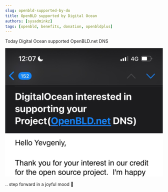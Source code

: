 ```yaml
---
slug: openbld-supported-by-do
title: OpenBLD supported by Digital Ocean
authors: [sysadminkz]
tags: [openbld, benefits, donation, openbldplus]
---
```


Today Digital Ocean supported OpenBLD.net DNS

![Digital Ocean Support](./digital-ocean-support-openbld.jpg)

.. step forward in a joyful mood 🥳
